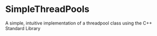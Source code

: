 # SimpleThreadPools
A simple, intuitive implementation of a threadpool class using the C++ Standard Library
